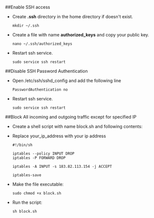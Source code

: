 ##Enable SSH access

* Create **.ssh** directory in the home directory if doesn't exist.

    ```
    mkdir ~/.ssh
    ```
* Create a file with name **authorized\_keys** and copy your public key.

    ```
    nano ~/.ssh/authorized_keys
    ```
* Restart ssh service.

    ```
    sudo service ssh restart
    ```


##Disable SSH Password Authentication

* Open /etc/ssh/sshd_config and add the following line

    ```
    PasswordAuthentication no
    ```
* Restart ssh service.
    
    ```
    sudo service ssh restart
    ```


##Block All incoming and outgoing traffic except for specified IP

* Create a shell script with name block.sh and following contents:
 * Replace your_ip_address with your ip address

    ```
    #!/bin/sh

    iptables --policy INPUT DROP
    iptables -P FORWARD DROP
    
    iptables -A INPUT -s 183.82.113.154 -j ACCEPT

    iptables-save
    ```
* Make the file executable:

    ```
    sudo chmod +x block.sh
    ```
* Run the script:

    ```
    sh block.sh
    ```
